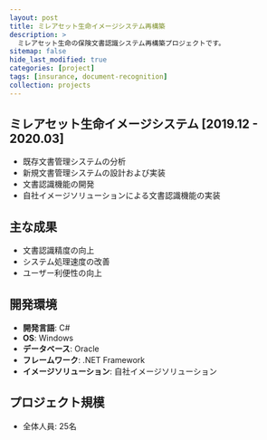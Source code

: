 ```yaml
---
layout: post
title: ミレアセット生命イメージシステム再構築
description: >
  ミレアセット生命の保険文書認識システム再構築プロジェクトです。
sitemap: false
hide_last_modified: true
categories: [project]
tags: [insurance, document-recognition]
collection: projects
---
```


## ミレアセット生命イメージシステム [2019.12 - 2020.03]

- 既存文書管理システムの分析
- 新規文書管理システムの設計および実装
- 文書認識機能の開発
- 自社イメージソリューションによる文書認識機能の実装

## 主な成果
- 文書認識精度の向上
- システム処理速度の改善
- ユーザー利便性の向上

## 開発環境
- **開発言語**: C#
- **OS**: Windows
- **データベース**: Oracle
- **フレームワーク**: .NET Framework
- **イメージソリューション**: 自社イメージソリューション

## プロジェクト規模
- 全体人員: 25名 